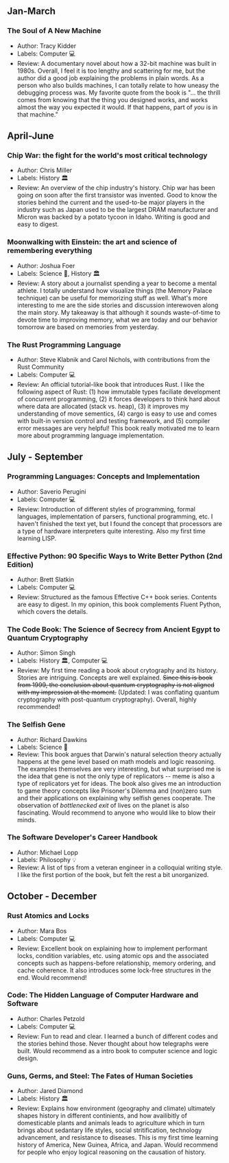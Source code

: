 ## Jan-March
### The Soul of A New Machine
- Author: Tracy Kidder
- Labels: Computer :computer:
- Review: A documentary novel about how a 32-bit machine was built in 1980s. Overall, I feel it is too lengthy and scattering for me, but the author did a good job explaining the problems in plain words. As a person who also builds machines, I can totally relate to how uneasy the debugging process was. My favorite quote from the book is "... the thrill comes from knowing that the thing you designed works, and works almost the way you expected it would. If that happens, part of *you* is in that machine."

## April-June
### Chip War: the fight for the world's most critical technology
- Author: Chris Miller
- Labels: History :classical_building:
- Review: An overview of the chip industry's history. Chip war has been going on soon after the first transistor was invented. Good to know the stories behind the current and the used-to-be major players in the industry such as Japan used to be the largest DRAM manufacturer and Micron was backed by a potato tycoon in Idaho. Writing is good and easy to digest.

### Moonwalking with Einstein: the art and science of remembering everything
- Author: Joshua Foer
- Labels: Science :microscope:, History :classical_building:
- Review: A story about a journalist spending a year to become a mental athlete. I totally understand how visualize things (the Memory Palace technique) can be useful for memorizing stuff as well. What's more interesting to me are the side stories and discussion interewoven along the main story. My takeaway is that although it sounds waste-of-time to devote time to improving memory, what we are today and our behavior tomorrow are based on memories from yesterday.  

### The Rust Programming Language
- Author: Steve Klabnik and Carol Nichols, with contributions from the Rust Community
- Labels: Computer :computer:
- Review: An official tutorial-like book that introduces Rust. I like the following aspect of Rust: (1) how immutable types faciliate development of concurrent programming, (2) it forces developers to think hard about where data are allocated (stack vs. heap), (3) it improves my understanding of move sementics, (4) cargo is easy to use and comes with built-in version control and testing framework, and (5) compiler error messages are very helpful! This book really motivated me to learn more about programming language implementation.

## July - September
### Programming Languages: Concepts and Implementation
- Author: Saverio Perugini
- Labels: Computer :computer:
- Review: Introduction of different styles of programming, formal languages, implementation of parsers, functional programming, etc. I haven't finished the text yet, but I found the concept that processors are a type of hardware interpreters quite interesting. Also my first time learning LISP.

### Effective Python: 90 Specific Ways to Write Better Python (2nd Edition)
- Author: Brett Slatkin
- Labels: Computer :computer:
- Review: Structured as the famous Effective C++ book series. Contents are easy to digest. In my opinion, this book complements Fluent Python, which covers the details.

### The Code Book: The Science of Secrecy from Ancient Egypt to Quantum Cryptography
- Author: Simon Singh
- Labels: History :classical_building:, Computer :computer:
- Review: My first time reading a book about crytography and its history. Stories are intriguing. Concepts are well explained. ~~Since this is book from 1999, the conclusion about quantum cryptography is not aligned with my impression at the moment.~~ (Updated: I was conflating quantum cryptography with post-quantum cryptography). Overall, highly recommended!

### The Selfish Gene
- Author: Richard Dawkins
- Labels: Science :microscope:
- Review: This book argues that Darwin's natural selection theory actually happens at the gene level based on math models and logic reasoning. The examples themselves are very interesting, but what surprised me is the idea that gene is not the only type of replicators -- meme is also a type of replicators yet for ideas. The book also gives me an introduction to game theory concepts like Prisoner's Dilemma and (non)zero sum and their applications on explaining why selfish genes cooperate. The observation of *bottlenecked exit* of lives on the planet is also fascinating. Would recommend to anyone who would like to blow their minds.

### The Software Developer's Career Handbook
- Author: Michael Lopp
- Labels: Philosophy :bulb:
- Review: A list of tips from a veteran engineer in a colloquial writing style. I like the first portion of the book, but felt the rest a bit unorganized.

## October - December
### Rust Atomics and Locks
- Author: Mara Bos
- Labels: Computer :computer:
- Review: Excellent book on explaining how to implement performant locks, condition variables, etc. using atomic ops and the associated concepts such as happens-before relationship, memory ordering, and cache coherence. It also introduces some lock-free structures in the end. Would recommend!

### Code: The Hidden Language of Computer Hardware and Software
- Author: Charles Petzold
- Labels: Computer :computer:
- Review: Fun to read and clear. I learned a bunch of different codes and the stories behind those. Never thought about how telegraphs were built. Would recommend as a intro book to computer science and logic design.

### Guns, Germs, and Steel: The Fates of Human Societies
- Author: Jared Diamond
- Labels: History :classical_building:
- Review: Explains how environment (geography and climate) ultimately shapes history in different continients, and how availibitly of domesticable plants and animals leads to agriculture which in turn brings about sedantary life styles, social stritification, technology advancement, and resistance to diseases. This is my first time learning history of America, New Guinea, Africa, and Japan. Would recommend for people who enjoy logical reasoning on the causation of history.
